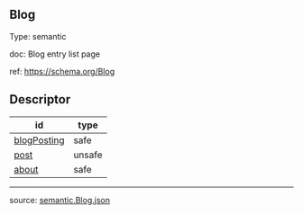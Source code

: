 ## Blog

Type: semantic

doc: Blog entry list page

ref: https://schema.org/Blog


## Descriptor
| id | type |
|---|---|
[blogPosting](safe.blogPosting.md) | safe
[post](unsafe.post.md) | unsafe
[about](safe.about.md) | safe


---

source: [semantic.Blog.json](../descriptor/semantic.Blog.json)